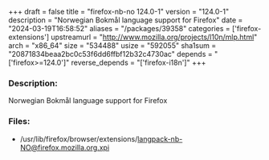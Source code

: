 +++
draft = false
title = "firefox-nb-no 124.0-1"
version = "124.0-1"
description = "Norwegian Bokmål language support for Firefox"
date = "2024-03-19T16:58:52"
aliases = "/packages/39358"
categories = ['firefox-extensions']
upstreamurl = "http://www.mozilla.org/projects/l10n/mlp.html"
arch = "x86_64"
size = "534488"
usize = "592055"
sha1sum = "20871834beaa2bc0c53f6dd6ffbf12b32c4730ac"
depends = "['firefox>=124.0']"
reverse_depends = "['firefox-i18n']"
+++
### Description: 
Norwegian Bokmål language support for Firefox

### Files: 
* /usr/lib/firefox/browser/extensions/langpack-nb-NO@firefox.mozilla.org.xpi
